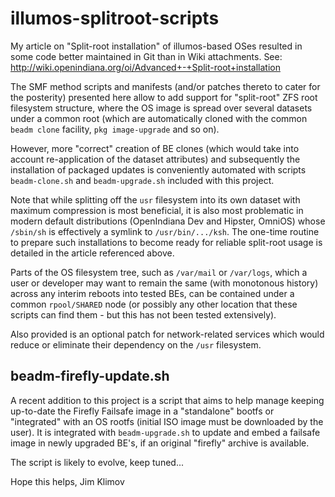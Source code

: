 # illumos-splitroot-scripts
My article on "Split-root installation" of illumos-based OSes resulted
in some code better maintained in Git than in Wiki attachments. See:
http://wiki.openindiana.org/oi/Advanced+-+Split-root+installation

The SMF method scripts and manifests (and/or patches thereto to cater
for the posterity) presented here allow to add support for "split-root"
ZFS root filesystem structure, where the OS image is spread over several
datasets under a common root (which are automatically cloned with the
common `beadm clone` facility, `pkg image-upgrade` and so on).

However, more "correct" creation of BE clones (which would take into
account re-application of the dataset attributes) and subsequently the
installation of packaged updates is conveniently automated with scripts
`beadm-clone.sh` and `beadm-upgrade.sh` included with this project.

Note that while splitting off the `usr` filesystem into its own dataset
with maximum compression is most beneficial, it is also most problematic
in modern default distributions (OpenIndiana Dev and Hipster, OmniOS)
whose `/sbin/sh` is effectively a symlink to `/usr/bin/.../ksh`.
The one-time routine to prepare such installations to become ready for
reliable split-root usage is detailed in the article referenced above.

Parts of the OS filesystem tree, such as `/var/mail` or `/var/logs`,
which a user or developer may want to remain the same (with monotonous
history) across any interim reboots into tested BEs, can be contained
under a common `rpool/SHARED` node (or possibly any other location that
these scripts can find them - but this has not been tested extensively).

Also provided is an optional patch for network-related services which
would reduce or eliminate their dependency on the `/usr` filesystem.

## beadm-firefly-update.sh

A recent addition to this project is a script that aims to help manage
keeping up-to-date the Firefly Failsafe image in a "standalone" bootfs
or "integrated" with an OS rootfs (initial ISO image must be downloaded
by the user). It is integrated with `beadm-upgrade.sh` to update and
embed a failsafe image in newly upgraded BE's, if an original "firefly"
archive is available.

The script is likely to evolve, keep tuned...

Hope this helps,
Jim Klimov
